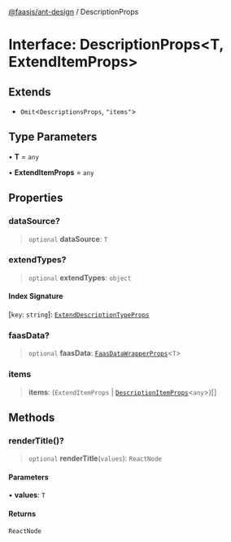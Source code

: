 [@faasjs/ant-design](../README.md) / DescriptionProps

# Interface: DescriptionProps\<T, ExtendItemProps\>

## Extends

- `Omit`\<`DescriptionsProps`, `"items"`\>

## Type Parameters

• **T** = `any`

• **ExtendItemProps** = `any`

## Properties

### dataSource?

> `optional` **dataSource**: `T`

### extendTypes?

> `optional` **extendTypes**: `object`

#### Index Signature

 \[`key`: `string`\]: [`ExtendDescriptionTypeProps`](ExtendDescriptionTypeProps.md)

### faasData?

> `optional` **faasData**: [`FaasDataWrapperProps`](FaasDataWrapperProps.md)\<`T`\>

### items

> **items**: (`ExtendItemProps` \| [`DescriptionItemProps`](DescriptionItemProps.md)\<`any`\>)[]

## Methods

### renderTitle()?

> `optional` **renderTitle**(`values`): `ReactNode`

#### Parameters

• **values**: `T`

#### Returns

`ReactNode`
